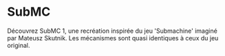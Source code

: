 # SubMC
Découvrez SubMC 1, une recréation inspirée du jeu 'Submachine' imaginé par Mateusz Skutnik.
Les mécanismes sont quasi identiques à ceux du jeu original.
